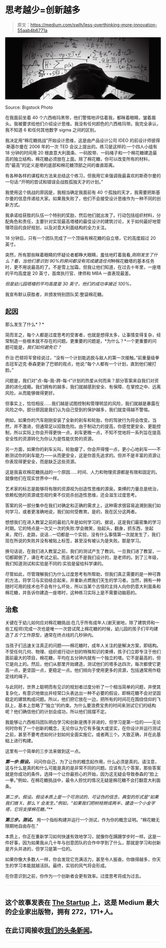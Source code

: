 # 思考越少=创新越多

> 原文：<https://medium.com/swlh/less-overthinking-more-innovation-55aab4b6771a>

![](img/0e0e97969a218898ffa665d08b9e2d7b.png)

Source: Bigstock Photo

在我面前坐着 40 个六西格玛黑带，他们警惕地评估着我，都眯着眼睛，皱着眉头。我被要求给他们介绍设计思维。我没有任何颜色的六西格玛带。我完全承认，我不知道 6 和任何其他数字 sigma 之间的区别。

我决定用“棉花糖挑战”开始设计思维，这是由产品设计公司 IDEO 的前设计师彼得·斯基尔曼在 2006 年的一次 TED 会议上提出的。练习是这样的:一个四人小组有 18 分钟的时间用 20 根直意大利面条、一码胶带、一码绳子和一个棉花糖建造最高的独立结构，棉花糖必须放在上面。除了棉花糖，你可以改变所有的材料，而“最高”的定义是塔的底部和棉花糖顶部之间的垂直距离。

有各种各样的课程和方法来总结这个练习，但我用它来强调我最喜欢的斯奇尔曼的一句话:“开明的尝试和错误会战胜孤独天才的计划。”

我使用这个挑战的原因是，我相当确定我面前有 40 个孤独的天才，我需要把斯基尔曼的信息传递给大家。如果我失败了，他们不会接受设计思维作为一种不同的创新方式。

我承诺给获胜的队伍一个特别的奖励，然后他们就出发了。行动包括组织材料，分配角色和责任，主要针对实现最高塔楼的最佳设计的建筑讨论，关于如何最好地管理项目的良好规划，以及对意大利面结构的全力关注。

18 分钟后，只有一个团队完成了一个顶端有棉花糖的自立塔，它的高度超过 20 英寸。

突然，所有那些眯着眼睛的怀疑论者都睁大眼睛，羞怯地盯着我看,*刚刚发生了什么？*看，当他们意识到 90%的房间都没有完成建造*任何*种棉花糖塔的基本任务时，更不用说最高的了。不是雪上加霜，但我让他们知道，在过去十年里，一座塔的平均高度是 20 英寸，首席执行官、律师和 MBA 一直表现最差。

*但是幼儿园塔楼的平均高度是 30 英寸，他们的成功率接近 100%。*

我宣布默认获胜者，并颁发特别团队奖:整袋棉花糖。

## **起因**

那么发生了什么*？*

简而言之，每个人都是过度思考的受害者，也就是想得太多，让事情变得复杂，经常制造一些根本就不存在的问题。更重要的问题是，*为什么？*一个更重要的问题可能是，*我们如何避免它？*

乔治·巴顿将军曾经说过，“没有一个计划能逃脱与敌人的第一次接触。”前重量级拳击冠军迈克·泰森更新了巴顿的观点，他说:“每个人都有一个计划，直到他们被打脸。”

问题是，我们对“点-每-我-跨-每-t”计划的热爱从何而来？部分答案来自我们对资源的进化成瘾。我们拥有的越多，我们就越感到安全、有保障、在掌控之中、远离风险，从而能够做得更好。

但事实上，恰恰相反……我们越是试图控制和管理明显的风险，我们就越是暴露在风险之中。部分原因是我们认为自己受到的保护越多，我们就变得越不警惕。

例如，如果你的汽车刚刚安装了全新的刹车和轮胎，你的驾驶行为将会改变。当然，并不激进，但通常足以招致危险。由于制动力的提高，你感觉更安全、更能控制，所以实际上你会开得更快一点，刹车更晚一点，不知不觉地将一系列旨在提高安全性的资源转化为你认为是性能优势的资源。

另一方面，如果你的刹车尖叫，轮胎瘪了，你会开得慢一点，更小心地刹车——不断测试你的刹车能力——从而更安全，这是你首先追求的。但并不是丰富的资源让你表现得更安全，而是缺乏这些资源。

这是我喜欢棉花糖挑战的一个原因……时间、人力和物理资源都是有限和固定的。就像他们在现实世界中一样。

艺术家的标志是能够将有限的资源视为创造性思维的源泉。束缚的力量总是统治，依赖松弛的资源或忽视约束不仅扼杀创造性思维，还会滋生过度思考。

答案的另一部分集中在我们对确定和正确的需求上，这种需求很容易追溯到我们如何学习，或者更准确地说，我们如何受教育。是的，我在区分这两者。

想想我们在进入教室之前的最初几年是如何学习的。据说，这是我们最密集的学习时期。它的特点是一次又一次的失败:学会微笑，抬起头，翻身，抓东西，坐起来，爬行，走路，说话…一切都是一个实验，没有什么事情第一次就发生了，我们现在所说的失败并没有被贴上标签，甚至没有被认为是失败。那是学习。

换句话说，在我们进入教室之前，我们的测试产生了教训。一旦我们进了教室，一切都颠倒了，课在考试之前。而且考试不是我们设计的，是老师的。到了三年级，我们知道测试和实验是不同的:实验是留给科学课的。

尽管如此，尽管理解我们为什么过度思考有所帮助，但我们真正需要的是一种可靠的方法，将学习与实验结合起来，并重新点燃我们天生的学习者。当然，拥有一种随时可用的技术也不会有什么坏处，所以当某个古怪的主持人向你扔意大利面条和棉花糖，并告诉你建造一座塔时，这种练习实际上是不需要动脑筋的。

## **治愈**

关键在于幼儿如何应对棉花糖挑战:在几乎所有成年人(谢天谢地，除了建筑师和一些工程师)完成一次也是唯一一次尝试爬上棉花糖的时候，幼儿园的孩子们平均建造了*五个*工作原型，通常在终点线的几秒钟内。

当孩子们迅速关注真正的问题——棉花糖时，成年人关注的是解决方案，即结构。不受任何几何、物理、组织或行动计划的特殊知识的束缚，孩子们立即专注于他们面前最大的项目，棉花糖，平均在五分钟内就有一个独立的塔。它不是最高的，但它是向上的。然后，他们从那里开始建造，测试他们的塔多达四次，每次都使它更高一点，更坚固一点，更稳定一点。他们倾向于使用更多的资源，包括通常用作稳定线的绳子。

与此同时，世界上聪明而有见识的规划者过度分析了一个相当简单的问题，并使其复杂化，有意识地做出并经常口头表达出一种不必要的假设，即棉花糖不会对坚固稳定的建筑构成问题。所以，他们把它放在一边，把所有的时间花在围绕信仰的飞跃上，基本上忽略了“独立”的约束。为什么要浪费宝贵的时间来测试它们的结构呢？他们确信他们的计划会成功，所以他们摇摆不定。

我能够让六西格玛团队明白学习和创新是携手并进的，但学习是第一位的——无论何时你有了一个创新的概念，无论你认为它有多强大或坚实，在你设计并运行测试之前，甚至不要考虑如何计划如何全面实施它。或者两三个。大致正确，并在此基础上进行构建。

这里有一个简单的三步法来做到这一点。

***第一步:假设。*** 问问你自己，为了让你的概念起作用，什么必须是真的。请注意，这与什么是真的和什么可能是真的是非常不同的问题。应该有几个答案，那些答案就是你成功的条件。选择一个让你最担心的开始，因为这无疑会导致泰森的“脸上一拳。”例如，在棉花糖挑战中，最令人担忧的情况无疑是棉花糖不会打翻意大利面条。

**第二步*。假设。假设本质上是一个可测试的、可证伪的信念，典型的形式是“如果我们做 X，那么 Y 会发生。”例如，“如果我们把树枝掰成两半，建造一个小金字塔，它将支撑棉花糖。”***

***第三步。测试。*** 用一个指标构建并运行一个测试，作为你的概念证明。"棉花糖无限期地自由存在."

本质上，你正在重新学习如何快速有效地学习，就像你在蹒跚学步时一样。这是一件好事，因为如果我从几十年与创意团队的合作中学到了什么，那就是学习和创新是齐头并进的，但学习是第一位的。

如果你像大多数人一样，你会发现它充满活力，甚至令人振奋。你做得越多，你天生的学习本能就越活跃。最终，实验的风气将会形成。

在你意识到之前，你作为一个创新者会更有效率。过度思考将成为过去。

![](img/731acf26f5d44fdc58d99a6388fe935d.png)

## 这个故事发表在 [The Startup](https://medium.com/swlh) 上，这是 Medium 最大的企业家出版物，拥有 272，171+人。

## 在此订阅接收[我们的头条新闻](http://growthsupply.com/the-startup-newsletter/)。

![](img/731acf26f5d44fdc58d99a6388fe935d.png)